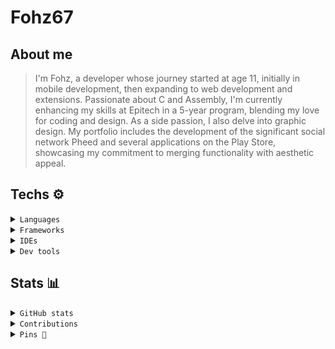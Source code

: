 # Fohz67

## About me

> I'm Fohz, a developer whose journey started at age 11, initially in mobile development, then expanding to web development and extensions. Passionate about C and Assembly, I'm currently enhancing my skills at Epitech in a 5-year program, blending my love for coding and design. As a side passion, I also delve into graphic design. My portfolio includes the development of the significant social network Pheed and several applications on the Play Store, showcasing my commitment to merging functionality with aesthetic appeal.

## Techs ⚙️

<details>
<summary><code>Languages</code></summary>

### Languages

[![My Skills](https://skillicons.dev/icons?i=html,css,js,ts,sass,less,java,kotlin,cpp,php,haskell,py&perline=4)](https://skillicons.dev)

</details>

<details>
<summary><code>Frameworks</code></summary>

### Frameworks

[![My Skills](https://skillicons.dev/icons?i=vue,angular,p5js,discordjs,jquery,symfony&perline=4)](https://skillicons.dev)

</details>

<details>
<summary><code>IDEs</code></summary>

### IDEs

[![My Skills](https://skillicons.dev/icons?i=androidstudio,idea,clion,webstorm,phpstorm,pycharm,vscode,eclipse&perline=4)](https://skillicons.dev)

</details>

<details>
<summary><code>Dev tools</code></summary>

### Tools

[![My Skills](https://skillicons.dev/icons?i=maven,gradle,materialui,webpack,bun,nodejs,mysql,firebase,gcp,github,gitlab,git,githubactions,&perline=4)](https://skillicons.dev)

</details>

## Stats 📊

<details>
<summary><code>GitHub stats</code></summary>

<a href="https://github.com/anuraghazra/github-readme-stats"><img alt="" src="https://github-readme-stats.vercel.app/api/?username=Fohz67&show_icons=true&count_private=true&theme=dark&hide_border=true&bg_color=fff&title_color=a480ff&icon_color=a480ff" height="192px"/></a>
<a href="https://github.com/anuraghazra/github-readme-stats"><img alt="" src="https://github-readme-stats.vercel.app/api/top-langs/?username=Fohz67&langs_count=8&layout=compact&theme=default&hide_border=true&bg_color=fff&title_color=000&icon_color=000&hide=Jupyter%20Notebook" height="192px"/></a>

</details>

<details>
<summary><code>Contributions</code></summary>

![Github Activity Graph](https://github-readme-activity-graph.vercel.app/graph?username=Fohz67&bg_color=ffffff&color=000000&line=5917ff&point=a480ff&area=true&hide_border=true)

</details>

<details>
<summary><code>Pins 📌</code></summary>

[![Delta-Client-Content](https://github-readme-stats.vercel.app/api/pin/?username=Fohz67&repo=Delta-Client-Content&theme=default)](https://github.com/Fohz67/Delta-Client-Content)

[![Delta-Bot](https://github-readme-stats.vercel.app/api/pin/?username=Fohz67&repo=Delta-Bot-Content&theme=default)](https://github.com/Fohz67/Delta-Bot-Content)

</details>
